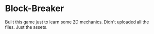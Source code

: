 # Block-Breaker
Built this game just to learn some 2D mechanics.
Didn't uploaded all the files. Just the assets.
